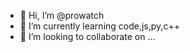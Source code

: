 - 👋 Hi, I’m @prowatch
- 🌱 I’m currently learning code,js,py,c++
- 💞️ I’m looking to collaborate on ...
